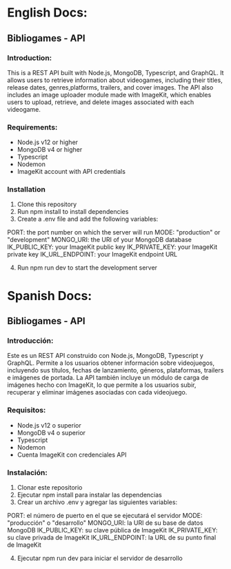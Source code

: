 # English Docs:

## Bibliogames - API

### Introduction:

This is a REST API built with Node.js, MongoDB, Typescript, and GraphQL. It allows users to retrieve information about videogames, including their titles, release dates, genres,platforms, trailers, and cover images. The API also includes an image uploader module made with ImageKit, which enables users to upload, retrieve, and delete images associated with each videogame.

### Requirements:

- Node.js v12 or higher
- MongoDB v4 or higher
- Typescript
- Nodemon
- ImageKit account with API credentials

### Installation

1. Clone this repository
2. Run npm install to install dependencies
3. Create a .env file and add the following variables:

PORT: the port number on which the server will run
MODE: "production" or "development"
MONGO_URI: the URI of your MongoDB database
IK_PUBLIC_KEY: your ImageKit public key
IK_PRIVATE_KEY: your ImageKit private key
IK_URL_ENDPOINT: your ImageKit endpoint URL

4. Run npm run dev to start the development server

# Spanish Docs:

## Bibliogames - API

### Introducción:

Este es un REST API construido con Node.js, MongoDB, Typescript y GraphQL. Permite a los usuarios obtener información sobre videojuegos, incluyendo sus títulos, fechas de lanzamiento, géneros, plataformas, trailers e imágenes de portada. La API también incluye un módulo de carga de imágenes hecho con ImageKit, lo que permite a los usuarios subir, recuperar y eliminar imágenes asociadas con cada videojuego.

### Requisitos:

- Node.js v12 o superior
- MongoDB v4 o superior
- Typescript
- Nodemon
- Cuenta ImageKit con credenciales API

### Instalación:

1. Clonar este repositorio
2. Ejecutar npm install para instalar las dependencias
3. Crear un archivo .env y agregar las siguientes variables:

PORT: el número de puerto en el que se ejecutará el servidor
MODE: "producción" o "desarrollo"
MONGO_URI: la URI de su base de datos MongoDB
IK_PUBLIC_KEY: su clave pública de ImageKit
IK_PRIVATE_KEY: su clave privada de ImageKit
IK_URL_ENDPOINT: la URL de su punto final de ImageKit

4. Ejecutar npm run dev para iniciar el servidor de desarrollo
